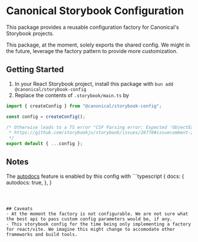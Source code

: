 # Canonical Storybook Configuration

This package provides a reusable configuration factory for Canonical's Storybook projects.

This package, at the moment, solely exports the shared config. We might in the future, leverage the factory pattern to provide more customization.

## Getting Started
1. In your React Storybook project, install this package with `bun add @canonical/storybook-config`
2. Replace the contents of `.storybook/main.ts` by 

```typescript 
import { createConfig } from "@canonical/storybook-config";

const config = createConfig();

/* Otherwise leads to a TS error "CSF Parsing error: Expected 'ObjectExpression' but found 'CallExpression' instead in 'CallExpression'."
 * https://github.com/storybookjs/storybook/issues/26778#issuecomment-2584041985
 */
export default { ...config };
```

## Notes

The [autodocs](https://storybook.js.org/docs/writing-docs/autodocs) feature is enabled by this config with ```typescript
{
    docs: {
       autodocs: true,
    },
}
```



## Caveats 
- At the moment the factory is not configurable. We are not sure what the best api to pass custom config parameters would be, if any.
- This storybook config for the time being only implementing a factory for react/vite. We imagine this might change to accomodate other frameworks and build tools.
